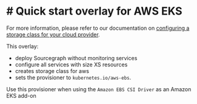 # # Quick start overlay for AWS EKS

For more information, please refer to our documentation on [configuring a storage class for your cloud provider](https://docs.sourcegraph.com/admin/deploy/kubernetes/configure#configure-a-storage-class).

This overlay:

- deploy Sourcegraph without monitoring services
- configure all services with size XS resources
- creates storage class for aws
- sets the provisioner to `kubernetes.io/aws-ebs`.

Use this provisioner when using the `Amazon EBS CSI Driver` as an Amazon EKS add-on
